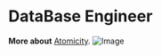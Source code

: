 # DataBase Engineer

**More about** [Atomicity](https://en.wikipedia.org/wiki/Atomicity_(database_systems)).
![Image](../master/assets/images/Atomicity.png)
